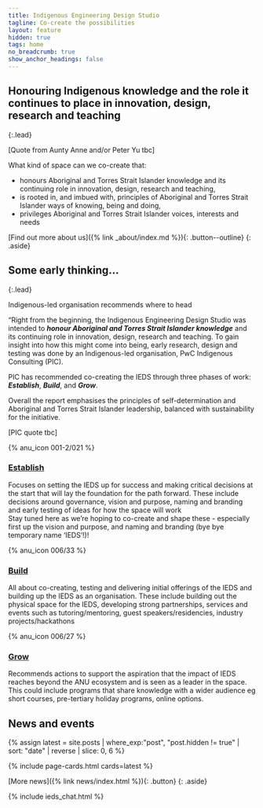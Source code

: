 ```yaml
---
title: Indigenous Engineering Design Studio
tagline: Co-create the possibilities
layout: feature
hidden: true
tags: home
no_breadcrumb: true
show_anchor_headings: false
---
```


## Honouring Indigenous knowledge and the role it continues to place in innovation, design, research and teaching

{:.lead}

[Quote from Aunty Anne and/or Peter Yu tbc]

What kind of space can we co-create that:
 - honours Aboriginal and Torres Strait Islander knowledge and its continuing role in innovation, design, research and teaching, 
 - is rooted in, and imbued with, principles of Aboriginal and Torres Strait Islander ways of knowing, being and doing,
 - privileges Aboriginal and Torres Strait Islander voices, interests and needs

[Find out more about us]({% link _about/index.md %}){: .button--outline}
{: .aside}


## Some early thinking…

{:.lead}

Indigenous-led organisation recommends where to head

“Right from the beginning, the Indigenous Engineering Design Studio was intended to ***honour Aboriginal and Torres Strait Islander knowledge*** and its continuing role in innovation, design, research and teaching. To gain insight into how this might come into being, early research, design and testing was done by an Indigenous-led organisation, PwC Indigenous Consulting (PIC). 

PIC has recommended co-creating the IEDS through three phases of work: ***Establish***, ***Build***, and ***Grow***. 

Overall the report emphasises the principles of self-determination and Aboriginal and Torres Strait Islander leadership, balanced with sustainability for the initiative. 

[PIC quote tbc]

<style>
/* FIXME (duplicated across from cybernetics homepage) */
.img-container {
  display: grid;
  place-items: center;
}
.img-container img {
  width: 50%;
  margin-bottom: 1rem;
}
</style>

<div class="grid grid--3">
  <article markdown="1">

{% anu_icon 001-2/021 %}

### [Establish](#)

Focuses on setting the IEDS up for success and making critical decisions at the start that will lay the foundation for the path forward. These include decisions around governance, vision and purpose, naming and branding and early testing of ideas for how the space will work  
Stay tuned here as we’re hoping to co-create and shape these - especially first up the vision and purpose, and naming and branding (bye bye temporary name ‘IEDS’!)! 

  </article>

  <article markdown="1">

{% anu_icon 006/33 %}

### [Build](#)

All about co-creating, testing and delivering initial offerings of the IEDS and building up the IEDS as an organisation. These include building out the physical space for the IEDS, developing strong partnerships, services and events such as tutoring/mentoring, guest speakers/residencies, industry projects/hackathons 

  </article>

  <article markdown="1">

{% anu_icon 006/27 %}

### [Grow](#)

Recommends actions to support the aspiration that the impact of IEDS reaches beyond the ANU ecosystem and is seen as a leader in the space. This could include programs that share knowledge with a wider audience eg short courses, pre-tertiary holiday programs, online options.

  </article>

</div>

## News and events

{% assign latest = site.posts | where_exp:"post", "post.hidden != true" | sort: "date" | reverse | slice: 0, 6 %}

{% include page-cards.html cards=latest %}

[More news]({% link news/index.html %}){: .button}
{: .aside}

{% include ieds_chat.html %}